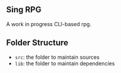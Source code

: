 ## Sing RPG

A work in progress CLI-based rpg.

## Folder Structure

- `src`: the folder to maintain sources
- `lib`: the folder to maintain dependencies

